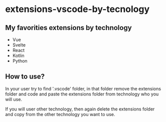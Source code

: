 # extensions-vscode-by-tecnology

## My favorities extensions by technology

*   Vue
*   Svelte
*   React
*   Kotlin
*   Python

## How to use?

In your user try to find '.vscode' folder, in that folder remove the extensions folder and code and paste the extensions folder from technology who you will use.

If you will user other technology, then again delete the extensions folder and copy from the other technology you want to use.
